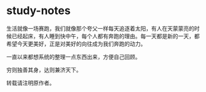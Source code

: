 # study-notes

生活就像一场赛跑，我们就像那个夸父一样每天追逐着太阳，有人在天蒙蒙亮的时候已经起床，有人睡到快中午，每个人都有奔跑的理由。每一天都是新的一天，都希望今天更美好，正是对美好的向往成为我们奔跑的动力。

一直以来都想系统的整理一点东西出来，方便自己回顾。

穷则独善其身，达则兼济天下。

转载请注明原作者。
